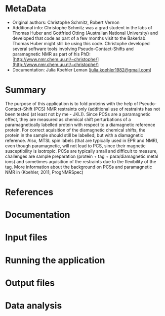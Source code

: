 # MetaData
* Original authors: Christophe Schmitz, Robert Vernon
* Additional info: Christophe Schmitz was a grad student in the labs of Thomas Huber and Gottfried Otting (Australian National University) and developed that code as part of a few months visit to the Bakerlab. Thomas Huber might still be using this code. Christophe developed several software tools involving Pseudo-Contact-Shifts and paramagnetic NMR as part of his PhD: [http://www.nmr.chem.uu.nl/~christophe/](http://www.nmr.chem.uu.nl/~christophe/)
* Documentation: Julia Koehler Leman (julia.koehler1982@gmail.com) 

# Summary
The purpose of this application is to fold proteins with the help of Pseudo-Contact-Shift (PCS) NMR restraints only (additional use of restraints has not been tested (at least not by me - JKL)). Since PCSs are a paramagnetic effect, they are measured as chemical shift perturbations of a paramagnetically labelled protein with respect to a diamagnetic reference protein. For correct aquisition of the diamagnetic chemical shifts, the protein in the sample should still be labelled, but with a diamagnetic reference. Also, MTSL spin labels (that are typically used in EPR and NMR), even though paramagnetic, will not lead to PCS, since their magnetic susceptibility is isotropic. PCSs are typically small and difficult to measure, challenges are sample preparation (protein + tag + para/diamagnetic metal ions) and sometimes aquisition of the restraints due to the flexibility of the tag. More information about the background on PCSs and paramagnetic NMR in (Koehler, 2011, ProgNMRSpec)

# References


# Documentation


# Input files


# Running the application


# Output files


# Data analysis

